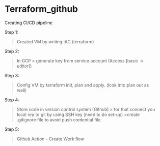 # Terraform_github
Creating CI/CD pipeline 

Step 1:
> Created VM by writing IAC (terraform)

Step 2:
> In GCP > generate key from service account (Access [basic -> editor])

Step 3:
> Config VM by tarraform init, plan and apply.  (look into plan out as well)

Step 4:
> Store code in version control system (Github)
    > for that connect you local rep to git by using SSH key (need to do set-up)
    >create .gitignore file to avoid push credential file.

Step 5:
> Github Action - Create Work flow 
